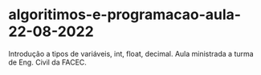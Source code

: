 # algoritimos-e-programacao-aula-22-08-2022
Introdução a tipos de variáveis, int, float, decimal. Aula ministrada a turma de Eng. Civil da FACEC.
